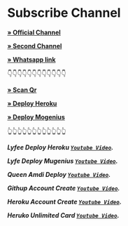 # Subscribe Channel

**[» Official Channel](https://www.youtube.com/@HEROKUCCBIN)**

**[» Second Channel](https://www.youtube.com/@dev_baloch)**


**[» Whatsapp link](https://chat.whatsapp.com/BD4tDPfr4GD3Nuoio8O63T)**

👇👇👇👇👇👇👇👇👇👇👇👇

**[» Scan Qr](https://qr-hazel-alpha.vercel.app/qr)**

**[» Deploy Heroku](https://dashboard.heroku.com/new-app?template=https://github.com/kuchbhiden12345/whatsapp-bot-md)**

**[» Deploy Mogenius](https://studio.mogenius.com/studio/cloud-space/cloud-space-overview)**

👆👆👆👆👆👆👆👆👆👆👆👆

***Lyfee Deploy Heroku [`Youtube Video`](https://youtu.be/CmH-S9DBGhU?si=B6N3n-fNljRN8FoO).***

***Lyfe Deploy Mugenius [`Youtube Video`](https://youtu.be/Gz8agSRKshk?si=PriXS-uJEoQakDv1).***

***Queen Amdi Deploy [`Youtube Video`](https://youtu.be/Yr0Ba_DPir4?si=2sNtHkIt677UfMc3).***

***Githup Account Create [`Youtube Video`](https://youtu.be/JdOZDvzg5EE?si=24Q-wpcjIVWs8WTi).*** 

***Heroku Account Create [`Youtube Video`](https://youtu.be/djJ8DOVcEVQ?si=QGTjz-Ba6N8yxRog).*** 

***Heruko Unlimited Card [`Youtube Video`](https://youtu.be/6nv1netcDbo?si=EFbLSTftGvNF0ZuS).*** 
